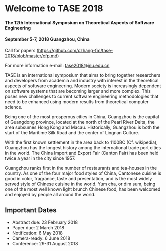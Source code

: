 # Welcome to TASE 2018

#### The 12th International Symposium on Theoretical Aspects of Software Engineering
#### September 5-7, 2018 Guangzhou, China 

Call for papers (https://github.com/czhang-fm/tase-2018/blob/master/cfp.md)

For more information 
e-mail: tase2018@jnu.edu.cn

TASE is an international symposium that aims to bring together researchers and developers from academia and industry with interest in the theoretical aspects of software engineering. Modern society is increasingly dependent on software systems that are becoming larger and more complex. This poses new challenges to current software engineering methodologies that need to be enhanced using modern results from theoretical computer science.

Being one of the most prosperous cities in China, Guangzhou is the capital of Guangdong province, located at the north of the Pearl River Delta, the area subsumes Hong Kong and Macau. Historically, Guangzhou is both the start of the Maritime Silk Road and the center of Lingnan Culture.

With the first known settlement in the area back to 1100BC (Cf. wikipedia), Guangzhou has the longest history among the international trade port cities in the world. The China Import and Export Fair (Canton Fair) has been held twice a year in the city since 1957.

Guangzhou ranks first in the number of restaurants and tea-houses in the country. As one of the four major food styles of China, Cantonese cuisine is good in color, fragrance, taste and presentation, and is the most widely served style of Chinese cuisine in the world. Yum cha, or dim sum, being one of the most well known light brunch Chinese food, has been welcomed and enjoyed by people all around the world.

## Important Dates

- Abstract due: 23 February 2018
- Paper due: 2 March 2018
- Notification: 6 May 2018
- Camera-ready: 6 June 2018
- Conference: 29-31 August 2018
